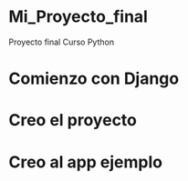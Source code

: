 # Mi_Proyecto_final
Proyecto final Curso Python
# Comienzo con Django

# Creo el proyecto
# Creo al app ejemplo
